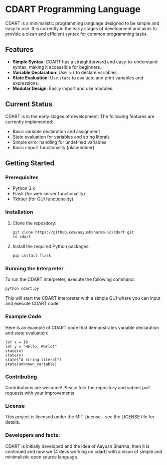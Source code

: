 # CDART Programming Language

CDART is a minimalistic programming language designed to be simple and easy to use. It is currently in the early stages of development and aims to provide a clean and efficient syntax for common programming tasks.

## Features

- **Simple Syntax**: CDART has a straightforward and easy-to-understand syntax, making it accessible for beginners.
- **Variable Declaration**: Use `let` to declare variables.
- **State Evaluation**: Use `state` to evaluate and print variables and expressions.
- **Modular Design**: Easily import and use modules.

## Current Status

CDART is in the early stages of development. The following features are currently implemented:

- Basic variable declaration and assignment
- State evaluation for variables and string literals
- Simple error handling for undefined variables
- Basic import functionality (placeholder)

## Getting Started

### Prerequisites

- Python 3.x
- Flask (for web server functionality)
- Tkinter (for GUI functionality)

### Installation

1. Clone the repository:
    ```sh
    git clone https://github.com/aayushsharma-io/cdart.git
    cd cdart
    ```

2. Install the required Python packages:
    ```sh
    pip install flask
    ```

### Running the Interpreter

To run the CDART interpreter, execute the following command:
```sh
python cdart.py
```
This will start the CDART interpreter with a simple GUI where you can input and execute CDART code.

### Example Code
Here is an example of CDART code that demonstrates variable declaration and state evaluation:

```
let x = 10
let y = "Hello, World!"
state(x)
state(y)
state("A string literal")
state(unknown_variable)
```
### Contributing
Contributions are welcome! Please fork the repository and submit pull requests with your improvements.

### License
This project is licensed under the MIT License - see the LICENSE file for details.

### Developers and facts:
CDART is initially developed and the idea of Aayush Sharma, then it is continued and now we (4 devs working on cdart) with a vison of simple and minimalistic open source language.
